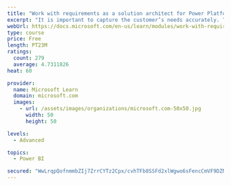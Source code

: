```yaml
---
title: "Work with requirements as a solution architect for Power Platform and Dynamics 365"
excerpt: "It is important to capture the customer’s needs accurately. This module explains how to capture requirements and identify functional and non-functional items."
webUrl: https://docs.microsoft.com/en-us/learn/modules/work-with-requirements/
type: course
price: Free
length: PT23M
ratings:
  count: 279
  average: 4.7311826
heat: 60

provider:
  name: Microsoft Learn
  domain: microsoft.com
  images:
    - url: /assets/images/organizations/microsoft.com-50x50.jpg
      width: 50
      height: 50

levels:
  - Advanced

topics:
  - Power BI

secured: "WwLrqpQofnmmbZIj7ZrrCYTz2Cpx/cvhTFb8SSFd2xlWgwo6sFencCmVF9DZNrsN+iP5ulT4S2v6xHxN9oeDMZwkwjX49eUmGISahWYbM6Rd7Nl9klIzqupvEzK8GW2hQBdZkPyMHI1eHqhFMgmOPerdNOOVAP9vafr1TzZUlCtPDEanrA6i2B6D/Kud0OGtSzqKsWvYSIx8ReVh/SAn++VRdX7P8YCV0sAa1dAxjuIDNNSq0pDr+CqDrcxGtpFWxlDB16DtXSYpZI1GxhfTfPyue8mJ36aOnj0fkP6uUWZKQX8XEWJPrc0Cirs4cYdNYR6fT8O/qBfXh8zjg0j70VX7jUPOWR5FxjxEeDUJs2z8Ow/8/KKOUlUINS8B8RT3x6xk7fAHNmXX2pTpNqyqrQ==;OTL46uMsRQEv762gZ6nhfg=="
---
```


